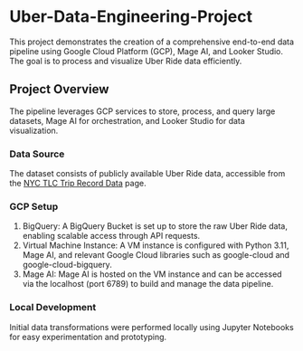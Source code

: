 # Uber-Data-Engineering-Project

This project demonstrates the creation of a comprehensive end-to-end data pipeline using Google Cloud Platform (GCP), Mage AI, and Looker Studio. The goal is to process and visualize Uber Ride data efficiently.

## Project Overview

The pipeline leverages GCP services to store, process, and query large datasets, Mage AI for orchestration, and Looker Studio for data visualization.

### Data Source

The dataset consists of publicly available Uber Ride data, accessible from the [NYC TLC Trip Record Data]([url](https://www.nyc.gov/site/tlc/about/tlc-trip-record-data.page)) page.

### GCP Setup

1. BigQuery: A BigQuery Bucket is set up to store the raw Uber Ride data, enabling scalable access through API requests.
2. Virtual Machine Instance: A VM instance is configured with Python 3.11, Mage AI, and relevant Google Cloud libraries such as google-cloud and google-cloud-bigquery.
3. Mage AI: Mage AI is hosted on the VM instance and can be accessed via the localhost (port 6789) to build and manage the data pipeline.

### Local Development

Initial data transformations were performed locally using Jupyter Notebooks for easy experimentation and prototyping.
